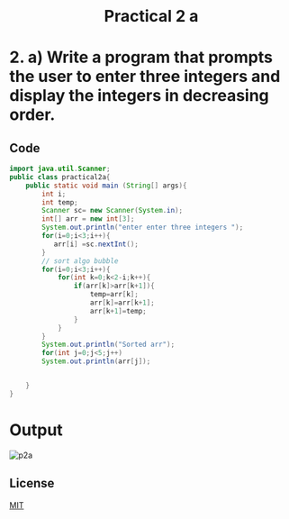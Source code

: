 <h1 align="center" style="margin-top: 0px;">Practical 2 a
</h1>

# 2. 	a) Write a program that prompts the user to enter three integers and display the  integers in decreasing order. 	

## Code 

```java
import java.util.Scanner;
public class practical2a{
    public static void main (String[] args){
        int i;
        int temp;
        Scanner sc= new Scanner(System.in);
        int[] arr = new int[3];
        System.out.println("enter enter three integers ");
        for(i=0;i<3;i++){
           arr[i] =sc.nextInt();
        }
        // sort algo bubble 
        for(i=0;i<3;i++){
            for(int k=0;k<2-i;k++){
                if(arr[k]>arr[k+1]){
                    temp=arr[k];
                    arr[k]=arr[k+1];
                    arr[k+1]=temp;
                }
            }
        }
        System.out.println("Sorted arr");
        for(int j=0;j<5;j++)
        System.out.println(arr[j]);


    }
}
```

# Output 

![p2a](/output/practica2/output2a.png)

## License
[MIT](https://hiren14.github.io/java_lab_050/LICENSE)